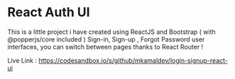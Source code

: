 # React Auth UI
This is a little project i have created using ReactJS and Bootstrap ( with @popperjs/core included )
Sign-in, Sign-up , Forgot Password user interfaces, you can switch between pages thanks to React Router !

Live Link : https://codesandbox.io/s/github/mkamaldev/login-signup-react-ui
